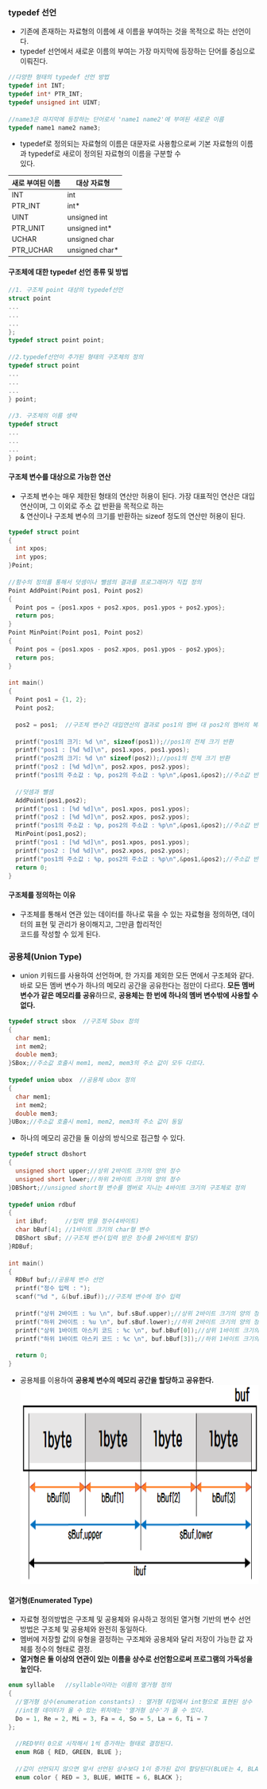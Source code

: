 ### typedef 선언
* 기존에 존재하는 자료형의 이름에 새 이름을 부여하는 것을 목적으로 하는 선언이다.
* typedef 선언에서 새로운 이름의 부여는 가장 마지막에 등장하는 단어를 중심으로 이뤄진다.
```cpp
//다양한 형태의 typedef 선언 방법
typedef int INT;
typedef int* PTR_INT;
typedef unsigned int UINT;

//name3은 마지막에 등장하는 단어로서 'name1 name2'에 부여된 새로운 이름
typedef name1 name2 name3;
```
* typedef로 정의되는 자료형의 이름은 대문자로 사용함으로써 기본 자료형의 이름과 typedef로 새로이 정의된 자료형의 이름을 구분할 수 <br/>있다.

|새로 부여된 이름|대상 자료형|
|-|-|
|INT|int|
|PTR_INT|int*|
|UINT|unsigned int|
|PTR_UNIT|unsigned int*|
|UCHAR|unsigned char|
PTR_UCHAR|unsigned char*|

#### 구조체에 대한 typedef 선언 종류 및 방법
```cpp
//1. 구조체 point 대상의 typedef선언
struct point
...
...
...
};
typedef struct point point;

//2.typedef선언이 추가된 형태의 구조체의 정의
typedef struct point
...
...
...
} point;

//3. 구조체의 이름 생략
typedef struct
...
...
...
} point;
```
#### 구조체 변수를 대상으로 가능한 연산
* 구조체 변수는 매우 제한된 형태의 연산만 허용이 된다. 가장 대표적인 연산은 대입연산이며, 그 이외로 주소 값 반환을 목적으로 하는 <br/>& 연산이나 구조체 변수의 크기를 반환하는 sizeof 정도의 연산만 허용이 된다.
```cpp
typedef struct point
{
  int xpos;
  int ypos;
}Point;

//함수의 정의를 통해서 덧셈이나 뺄셈의 결과를 프로그래머가 직접 정의
Point AddPoint(Point pos1, Point pos2)
{
  Point pos = {pos1.xpos + pos2.xpos, pos1.ypos + pos2.ypos};
  return pos;
}
Point MinPoint(Point pos1, Point pos2)
{
  Point pos = {pos1.xpos - pos2.xpos, pos1.ypos - pos2.ypos};
  return pos;
}

int main()
{
  Point pos1 = {1, 2};
  Point pos2;

  pos2 = pos1;	//구조체 변수간 대입연산의 결과로 pos1의 멤버 대 pos2의 멤버의 복사가 이루어진다.

  printf("pos1의 크기: %d \n", sizeof(pos1));//pos1의 전체 크기 반환
  printf("pos1 : [%d %d]\n", pos1.xpos, pos1.ypos);
  printf("pos2의 크기: %d \n" sizeof(pos2));//pos1의 전체 크기 반환
  printf("pos2 : [%d %d]\n", pos2.xpos, pos2.ypos);
  printf("pos1의 주소값 : %p, pos2의 주소값 : %p\n",&pos1,&pos2);//주소값 반환

  //덧셈과 뺄셈
  AddPoint(pos1,pos2);
  printf("pos1 : [%d %d]\n", pos1.xpos, pos1.ypos);
  printf("pos2 : [%d %d]\n", pos2.xpos, pos2.ypos);
  printf("pos1의 주소값 : %p, pos2의 주소값 : %p\n",&pos1,&pos2);//주소값 반환
  MinPoint(pos1,pos2);
  printf("pos1 : [%d %d]\n", pos1.xpos, pos1.ypos);
  printf("pos2 : [%d %d]\n", pos2.xpos, pos2.ypos);
  printf("pos1의 주소값 : %p, pos2의 주소값 : %p\n",&pos1,&pos2);//주소값 반환
  return 0;
}
```
#### 구조체를 정의하는 이유
* 구조체를 통해서 연관 있는 데이터를 하나로 묶을 수 있는 자료형을 정의하면, 데이터의 표현 및 관리가 용이해지고, 그만큼 합리적인 <br/>코드를 작성할 수 있게 된다.

### 공용체(Union Type)
* union 키워드를 사용하여 선언하며, 한 가지를 제외한 모든 면에서 구조체와 같다. 바로 모든 멤버 변수가 하나의 메모리 공간을 공유한다는 점만이 다르다. **모든 멤버 변수가 같은 메모리를 공유**하므로, **공용체는 한 번에 하나의 멤버 변수밖에 사용할 수 없다.**
```cpp
typedef struct sbox  //구조체 Sbox 정의
{
  char mem1;
  int mem2;
  double mem3;
}SBox;//주소값 호출시 mem1, mem2, mem3의 주소 값이 모두 다르다.

typedef union ubox  //공용체 ubox 정의
{
  char mem1;
  int mem2;
  double mem3;
}UBox;//주소값 호출시 mem1, mem2, mem3의 주소 값이 동일
```
* 하나의 메모리 공간을 둘 이상의 방식으로 접근할 수 있다.
```cpp
typedef struct dbshort
{
  unsigned short upper;//상위 2바이트 크기의 양의 정수
  unsigned short lower;//하위 2바이트 크기의 양의 정수
}DBShort;//unsigned short형 변수를 멤버로 지니는 4바이트 크기의 구조체로 정의

typedef union rdbuf
{
  int iBuf;		//입력 받을 정수(4바이트)
  char bBuf[4];	//1바이트 크기의 char형 변수
  DBShort sBuf;	//구조체 변수(입력 받은 정수를 2바이트씩 할당)
}RDBuf; 

int main()
{
  RDBuf buf;//공용체 변수 선언
  printf("정수 입력 : ");
  scanf("%d ", &(buf.iBuf));//구조체 변수에 정수 입력

  printf("상위 2바이트 : %u \n", buf.sBuf.upper);//상위 2바이트 크기의 양의 정수 출력
  printf("하위 2바이트 : %u \n", buf.sBuf.lower);//하위 2바이트 크기의 양의 정수 출력
  printf("상위 1바이트 아스키 코드 : %c \n", buf.bBuf[0]);//상위 1바이트 크기의 아스키 코드 문자 출력
  printf("하위 1바이트 아스키 코드 : %c \n", buf.bBuf[3]);//하위 1바이트 크기의 아스키 코드 문자 출력
  
  return 0;
}
```
* 공용체를 이용하여 **공용체 변수의 메모리 공간을 할당하고 공유한다.**
<img src="https://github.com/YouAndMeToo3323/TIL/blob/main/C/image/%EA%B3%B5%EC%9A%A9%EC%B2%B4_%EB%B3%80%EC%88%98%EC%9D%98_%ED%95%A0%EB%8B%B9%EA%B3%BC_%EA%B3%B5%EC%9C%A0.png?raw=true" width ="600px" height= "400px" title = "공용체 변수의 할당과 공유"></img>

#### 열거형(Enumerated Type)
* 자료형 정의방법은 구조체 및 공용체와 유사하고 정의된 열거형 기반의 변수 선언 방법은 구조체 및 공용체와 완전히 동일하다.
* 멤버에 저장할 값의 유형을 결정하는 구조체와 공용체와 달리 저장이 가능한 값 자체를 정수의 형태로 결정.
* **열거형은 둘 이상의 연관이 있는 이름을 상수로 선언함으로써 프로그램의 가독성을 높인다.**
```cpp
enum syllable	//syllable이라는 이름의 열거형 정의
{
  //열거형 상수(enumeration constants) : 열거형 타입에서 int형으로 표현된 상수
  //int형 데이터가 올 수 있는 위치에는 '열거형 상수'가 올 수 있다.
  Do = 1, Re = 2, Mi = 3, Fa = 4, So = 5, La = 6, Ti = 7
};

  //RED부터 0으로 시작해서 1씩 증가하는 형태로 결정된다.
  enum RGB { RED, GREEN, BLUE };

  //값이 선언되지 않으면 앞서 선언된 상수보다 1이 증가된 값이 할당된다(BLUE는 4, BLACK은 7).
  enum color { RED = 3, BLUE, WHITE = 6, BLACK };
```



